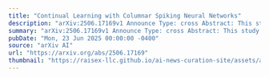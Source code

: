 ```yaml
---
title: "Continual Learning with Columnar Spiking Neural Networks"
description: "arXiv:2506.17169v1 Announce Type: cross Abstract: This study investigates columnar-organized spiking neural networks (SNNs) for continual learning and catastrophic forgetting. Using CoLaNET (Columnar Layered Network), we show that microcolumns adapt most efficiently to new tasks when they lack shared structure with prior learning. We demonstrate how CoLaNET hyperparameters govern the trade-off between retaining old knowledge (stability) and acquiring new information (plasticity). Our optimal configuration learns ten sequential MNIST tasks effectively, maintaining 92% accuracy on each. It shows low forgetting, with only 4% performance degradation on the first task after training on nine subsequent tasks."
summary: "arXiv:2506.17169v1 Announce Type: cross Abstract: This study investigates columnar-organized spiking neural networks (SNNs) for continual learning and catastrophic forgetting. Using CoLaNET (Columnar Layered Network), we show that microcolumns adapt most efficiently to new tasks when they lack shared structure with prior learning. We demonstrate how CoLaNET hyperparameters govern the trade-off between retaining old knowledge (stability) and acquiring new information (plasticity). Our optimal configuration learns ten sequential MNIST tasks effectively, maintaining 92% accuracy on each. It shows low forgetting, with only 4% performance degradation on the first task after training on nine subsequent tasks."
pubDate: "Mon, 23 Jun 2025 00:00:00 -0400"
source: "arXiv AI"
url: "https://arxiv.org/abs/2506.17169"
thumbnail: "https://raisex-llc.github.io/ai-news-curation-site/assets/arxiv.png"
---
```


